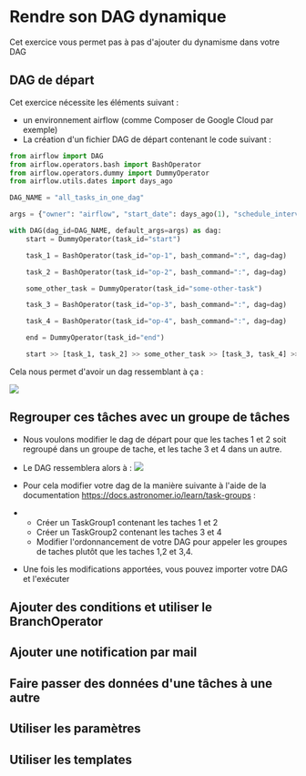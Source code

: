 # Rendre son DAG dynamique

Cet exercice vous permet pas à pas d'ajouter du dynamisme dans votre DAG

## DAG de départ

Cet exercice nécessite les éléments suivant :
* un environnement airflow (comme Composer de Google Cloud par exemple)
* La création d'un fichier DAG de départ contenant le code suivant :

```python
from airflow import DAG
from airflow.operators.bash import BashOperator
from airflow.operators.dummy import DummyOperator
from airflow.utils.dates import days_ago

DAG_NAME = "all_tasks_in_one_dag"

args = {"owner": "airflow", "start_date": days_ago(1), "schedule_interval": "@once"}

with DAG(dag_id=DAG_NAME, default_args=args) as dag:
    start = DummyOperator(task_id="start")

    task_1 = BashOperator(task_id="op-1", bash_command=":", dag=dag)

    task_2 = BashOperator(task_id="op-2", bash_command=":", dag=dag)

    some_other_task = DummyOperator(task_id="some-other-task")

    task_3 = BashOperator(task_id="op-3", bash_command=":", dag=dag)

    task_4 = BashOperator(task_id="op-4", bash_command=":", dag=dag)

    end = DummyOperator(task_id="end")

    start >> [task_1, task_2] >> some_other_task >> [task_3, task_4] >> end
```

Cela nous permet d'avoir un dag ressemblant à ça :

![](https://cloud.google.com/static/composer/docs/images/workflow-group-dags.png)

## Regrouper ces tâches avec un groupe de tâches

* Nous voulons modifier le dag de départ pour que les taches 1 et 2 soit regroupé dans un groupe de tache, et les tache 3 et 4 dans un autre.
* Le DAG ressemblera alors à :
![](https://cloud.google.com/static/composer/docs/images/workflow-taskgroup-dag.png)

* Pour cela modifier votre dag de la manière suivante à l'aide de la documentation https://docs.astronomer.io/learn/task-groups :
* * Créer un TaskGroup1 contenant les taches 1 et 2
  * Créer un TaskGroup2 contenant les taches 3 et 4
  * Modifier l'ordonnancement de votre DAG pour appeler les groupes de taches plutôt que les taches 1,2 et 3,4.
* Une fois les modifications apportées, vous pouvez importer votre DAG et l'exécuter

## Ajouter des conditions et utiliser le BranchOperator

## Ajouter une notification par mail

## Faire passer des données d'une tâches à une autre

## Utiliser les paramètres

## Utiliser les templates
